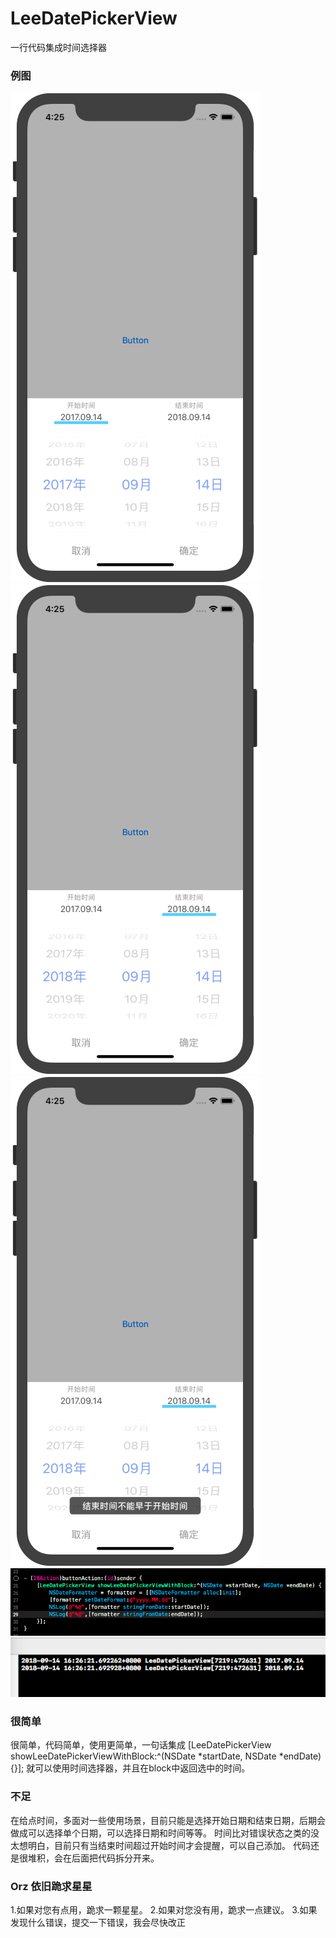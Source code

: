# LeeDatePickerView
一行代码集成时间选择器

### 例图
![例图1](https://github.com/leeboo741/ImageRepository/blob/master/DatePickerImage/1.png)
![例图2](https://github.com/leeboo741/ImageRepository/blob/master/DatePickerImage/2.png)
![例图3](https://github.com/leeboo741/ImageRepository/blob/master/DatePickerImage/3.png)
![使用方法](https://github.com/leeboo741/ImageRepository/blob/master/DatePickerImage/4.png)
![打印结果](https://github.com/leeboo741/ImageRepository/blob/master/DatePickerImage/5.png)

### 很简单

很简单，代码简单，使用更简单，一句话集成 [LeeDatePickerView showLeeDatePickerViewWithBlock:^(NSDate *startDate, NSDate *endDate) {}];
就可以使用时间选择器，并且在block中返回选中的时间。

### 不足

在给点时间，多面对一些使用场景，目前只能是选择开始日期和结束日期，后期会做成可以选择单个日期，可以选择日期和时间等等。
时间比对错误状态之类的没太想明白，目前只有当结束时间超过开始时间才会提醒，可以自己添加。
代码还是很堆积，会在后面把代码拆分开来。

### Orz 依旧跪求星星

1.如果对您有点用，跪求一颗星星。
2.如果对您没有用，跪求一点建议。
3.如果发现什么错误，提交一下错误，我会尽快改正
